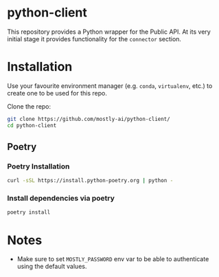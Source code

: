 # python-client

This repository provides a Python wrapper for the Public API.
At its very initial stage it provides functionality for the `connector` section.

# Installation

Use your favourite environment manager (e.g. `conda`, `virtualenv`, etc.) to create one 
to be used for this repo.

Clone the repo:

```bash
git clone https://github.com/mostly-ai/python-client/
cd python-client
```

## Poetry

### Poetry Installation
```bash
curl -sSL https://install.python-poetry.org | python -
```

### Install dependencies via poetry
```bash
poetry install
```

# Notes

- Make sure to set `MOSTLY_PASSWORD` env var to be able to authenticate using the default values.
